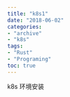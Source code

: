 ```yaml
---
title: "k8s1"
date: "2018-06-02"
categories:
- "archive"
- "k8s"
tags:
- "Rust"
- "Programing"
toc: true
---
```


k8s 环境安装